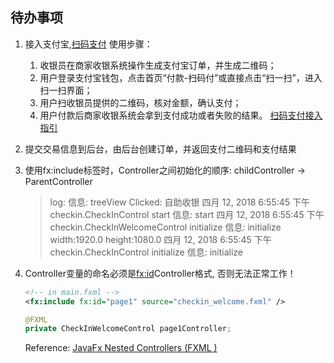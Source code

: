 ## 待办事项

1. 接入支付宝,[扫码支付](https://docs.open.alipay.com/194) 
	使用步骤：
	1. 收银员在商家收银系统操作生成支付宝订单，并生成二维码；
	2. 用户登录支付宝钱包，点击首页“付款-扫码付”或直接点击“扫一扫”，进入扫一扫界面；
	3. 用户扫收银员提供的二维码，核对金额，确认支付；
	4. 用户付款后商家收银系统会拿到支付成功或者失败的结果。
	[扫码支付接入指引](https://docs.open.alipay.com/194/106078)
	
2. 提交交易信息到后台，由后台创建订单，并返回支付二维码和支付结果

3. 使用fx:include标签时，Controller之间初始化的顺序: childController -> ParentController
	> log:
	信息: treeView Clicked: 自助收银
	四月 12, 2018 6:55:45 下午 checkin.CheckInControl start
	信息: start
	四月 12, 2018 6:55:45 下午 checkin.CheckInWelcomeControl initialize
	信息: initialize width:1920.0 height:1080.0
	四月 12, 2018 6:55:45 下午 checkin.CheckInControl initialize
	信息: initialize

4. Controller变量的命名必须是<fx:id>Controller格式, 否则无法正常工作！
	```xml
	<!-- in main.fxml -->
	<fx:include fx:id="page1" source="checkin_welcome.fxml" />
	```
	```java
	@FXML
	private CheckInWelcomeControl page1Controller;
	```
	Reference: [JavaFx Nested Controllers (FXML <include>)](https://stackoverflow.com/questions/12543487/javafx-nested-controllers-fxml-include)